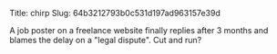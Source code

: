 Title: chirp
Slug: 64b3212793b0c531d197ad963157e39d

A job poster on a freelance website finally replies after 3 months and blames the delay on a "legal dispute". Cut and run?
